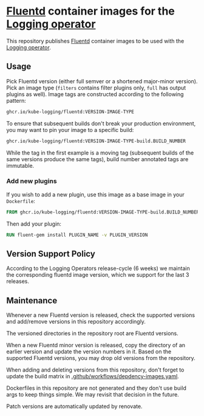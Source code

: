 # [Fluentd](https://www.fluentd.org/) container images for the [Logging operator](https://github.com/kube-logging/logging-operator)

This repository publishes [Fluentd](https://www.fluentd.org/) container images to be used with the [Logging operator](https://github.com/kube-logging/logging-operator).

## Usage

Pick Fluentd version (either full semver or a shortened major-minor version).
Pick an image type (`filters` contains filter plugins only, `full` has output plugins as well).
Image tags are constructed according to the following pattern:

```sh
ghcr.io/kube-logging/fluentd:VERSION-IMAGE-TYPE
```

To ensure that subsequent builds don't break your production environment,
you may want to pin your image to a specific build:

```sh
ghcr.io/kube-logging/fluentd:VERSION-IMAGE-TYPE-build.BUILD_NUMBER
```

While the tag in the first example is a moving tag (subsequent builds of the same versions produce the same tags),
build number annotated tags are immutable.

### Add new plugins

If you wish to add a new plugin, use this image as a base image in your `Dockerfile`:

```dockerfile
FROM ghcr.io/kube-logging/fluentd:VERSION-IMAGE-TYPE-build.BUILD_NUMBER
```

Then add your plugin:

```dockerfile
RUN fluent-gem install PLUGIN_NAME -v PLUGIN_VERSION
```

## Version Support Policy

According to the Logging Operators release-cycle (6 weeks) we maintain the corresponding fluentd image version, which we support for the last 3 releases.

## Maintenance

Whenever a new Fluentd version is released, check the supported versions and add/remove versions in this repository accordingly.

The versioned directories in the repository root are Fluentd versions.

When a new Fluentd minor version is released, copy the directory of an earlier version and update the version numbers in it.
Based on the supported Fluentd versions, you may drop old versions from the repository.

When adding and deleting versions from this repository, don't forget to update the build matrix in [.github/workflows/depdency-images.yaml](../../.github/workflows/dependency-images.yaml).

Dockerfiles in this repository are not generated and they don't use build args to keep things simple.
We may revisit that decision in the future.

Patch versions are automatically updated by renovate.
